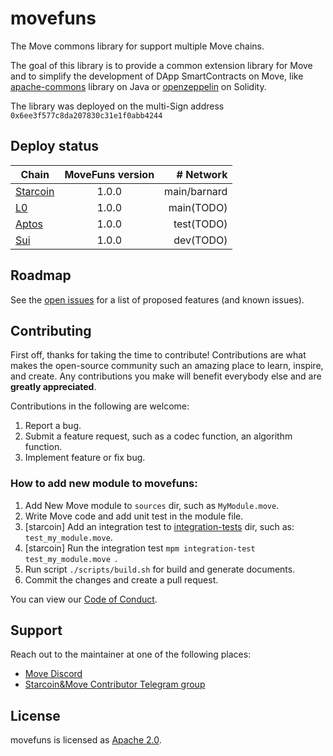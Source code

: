 # movefuns

The Move commons library for support multiple Move chains.

The goal of this library is to provide a common extension library for Move and to simplify the development of DApp SmartContracts on Move, like [apache-commons](https://commons.apache.org/) library on Java or [openzeppelin](https://github.com/OpenZeppelin/openzeppelin-contracts) on Solidity.

The library was deployed on the multi-Sign  address   ``` 0x6ee3f577c8da207830c31e1f0abb4244 ```  


## Deploy status

| Chain                   | MoveFuns version |    # Network |
| ----------------------- | :--------------: | -----------: |
| [Starcoin](./starcoin/) |      1.0.0       | main/barnard |
| [L0](./l0/)             |      1.0.0       |   main(TODO) |
| [Aptos](./aptos/)       |      1.0.0       |   test(TODO) |
| [Sui](./sui/)           |      1.0.0       |    dev(TODO) |

## Roadmap

See the [open issues](https://github.com/movefuns/movefuns/issues) for a list of proposed features (and known issues).


## Contributing

First off, thanks for taking the time to contribute! Contributions are what makes the open-source community such an amazing place to learn, inspire, and create. Any contributions you make will benefit everybody else and are **greatly appreciated**.

Contributions in the following are welcome:

1. Report a bug.
2. Submit a feature request, such as a codec function, an algorithm function.
3. Implement feature or fix bug.

### How to add new module to movefuns:

1. Add New Move module to `sources` dir, such as `MyModule.move`.
2. Write Move code and add unit test in the module file.
3. [starcoin] Add an integration test to [integration-tests](../integration-tests) dir, such as: `test_my_module.move`.
4. [starcoin] Run the integration test `mpm integration-test test_my_module.move `.
5. Run script `./scripts/build.sh` for build and generate documents.
6. Commit the changes and create a pull request.

You can view our [Code of Conduct](./CODE_OF_CONDUCT.md).

## Support

Reach out to the maintainer at one of the following places:

- [Move Discord](https://discord.gg/f4JSrK8T2t)
- [Starcoin&Move Contributor Telegram group](https://t.me/starcoin_contributor)

## License

movefuns is licensed as [Apache 2.0](./LICENSE).
